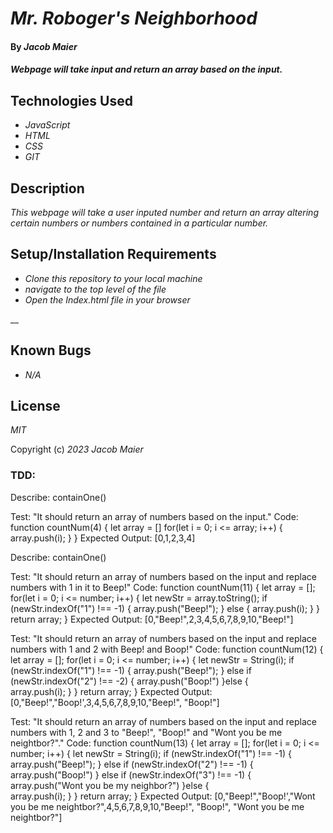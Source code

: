 # _Mr. Roboger's Neighborhood_

#### By _Jacob Maier_

#### _Webpage will take input and return an array based on the input._

## Technologies Used

* _JavaScript_
* _HTML_
* _CSS_
* _GIT_

## Description

_This webpage will take a user inputed number and return an array altering certain numbers or numbers contained in a particular number._

## Setup/Installation Requirements

* _Clone this repository to your local machine_
* _navigate to the top level of the file_
* _Open the Index.html file in your browser_


__

## Known Bugs

* _N/A_


## License

_MIT_

Copyright (c) _2023_ _Jacob Maier_


### TDD:

Describe: containOne()

Test: "It should return an array of numbers based on the input."
Code:
  function countNum(4) {
    let array = []
    for(let i = 0; i <= array; i++) {
      array.push(i);
    }
  }
Expected Output: [0,1,2,3,4]

Describe: containOne()

Test: "It should return an array of numbers based on the input and replace numbers with 1 in it to Beep!"
Code:
  function countNum(11) {
    let array = [];
    for(let i = 0; i <= number; i++) {
      let newStr = array.toString();
      if (newStr.indexOf("1") !== -1) {
      array.push("Beep!");
      } else {
      array.push(i);
      }
    }
    return array;
  }
Expected Output: [0,"Beep!",2,3,4,5,6,7,8,9,10,"Beep!"]

Test: "It should return an array of numbers based on the input and replace numbers with 1 and 2 with Beep! and Boop!"
Code:
  function countNum(12) {
    let array = [];
    for(let i = 0; i <= number; i++) {
      let newStr = String(i);
      if (newStr.indexOf("1") !== -1) {
      array.push("Beep!");
      } else if (newStr.indexOf("2") !== -2) {
        array.push("Boop!")
      }else {  
      array.push(i);
      }
    }
    return array;
  }
Expected Output: [0,"Beep!","Boop!',3,4,5,6,7,8,9,10,"Beep!", "Boop!"]

Test: "It should return an array of numbers based on the input and replace numbers with 1, 2 and 3 to "Beep!", "Boop!" and "Wont you be me neightbor?"."
Code:
  function countNum(13) {
    let array = [];
    for(let i = 0; i <= number; i++) {
      let newStr = String(i);
      if (newStr.indexOf("1") !== -1) {
      array.push("Beep!");
      } else if (newStr.indexOf("2") !== -1) {
        array.push("Boop!")
      } else if (newStr.indexOf("3") !== -1) {
        array.push("Wont you be my neighbor?")
      }else {  
      array.push(i);
      }
    }
    return array;
  }
Expected Output: [0,"Beep!","Boop!',"Wont you be me neightbor?",4,5,6,7,8,9,10,"Beep!", "Boop!", "Wont you be me neightbor?"]



